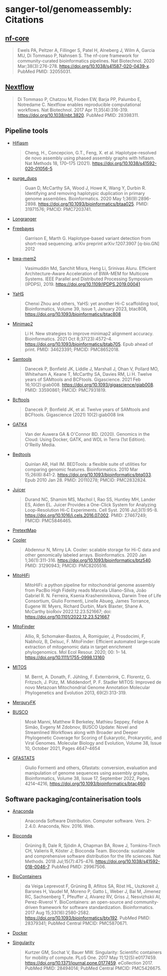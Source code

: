 # sanger-tol/genomeassembly: Citations

## [nf-core](https://pubmed.ncbi.nlm.nih.gov/32055031/)

> Ewels PA, Peltzer A, Fillinger S, Patel H, Alneberg J, Wilm A, Garcia MU, Di Tommaso P, Nahnsen S. The nf-core framework for community-curated bioinformatics pipelines. Nat Biotechnol. 2020 Mar;38(3):276-278. https://doi.org/10.1038/s41587-020-0439-x. PubMed PMID: 32055031.

## [Nextflow](https://pubmed.ncbi.nlm.nih.gov/28398311/)

> Di Tommaso P, Chatzou M, Floden EW, Barja PP, Palumbo E, Notredame C. Nextflow enables reproducible computational workflows. Nat Biotechnol. 2017 Apr 11;35(4):316-319.  https://doi.org/10.1038/nbt.3820. PubMed PMID: 28398311.

## Pipeline tools

- [Hifiasm](https://hifiasm.readthedocs.io/en/latest/)
  > Cheng, H., Concepcion, G.T., Feng, X. et al. Haplotype-resolved de novo assembly using phased assembly graphs with hifiasm. Nat Methods 18, 170–175 (2021). https://doi.org/10.1038/s41592-020-01056-5

- [purge_dups](https://pubmed.ncbi.nlm.nih.gov/31971576/)
  > Guan D, McCarthy SA, Wood J, Howe K, Wang Y, Durbin R. Identifying and removing haplotypic duplication in primary genome assemblies. Bioinformatics. 2020 May 1;36(9):2896-2898. https://doi.org/10.1093/bioinformatics/btaa025. PMID: 31971576; PMCID: PMC7203741.

- [Longranger](https://github.com/10XGenomics/longranger)

- [Freebayes](https://arxiv.org/abs/1207.3907)
  > Garrison E, Marth G. Haplotype-based variant detection from short-read sequencing. arXiv preprint arXiv:1207.3907 [q-bio.GN] 2012

- [bwa-mem2](https://ieeexplore.ieee.org/document/8820962)
  > Vasimuddin Md, Sanchit Misra, Heng Li, Srinivas Aluru. Efficient Architecture-Aware Acceleration of BWA-MEM for Multicore Systems. IEEE Parallel and Distributed Processing Symposium (IPDPS), 2019. https://doi.org/10.1109/IPDPS.2019.00041

- [YaHS](https://academic.oup.com/bioinformatics/article/39/1/btac808/6917071)
  > Chenxi Zhou and others, YaHS: yet another Hi-C scaffolding tool, Bioinformatics, Volume 39, Issue 1, January 2023, btac808, https://doi.org/10.1093/bioinformatics/btac808

- [Minimap2](https://pubmed.ncbi.nlm.nih.gov/34623391/)
  > Li H. New strategies to improve minimap2 alignment accuracy. Bioinformatics. 2021 Oct 8;37(23):4572–4. https://doi.org/10.1093/bioinformatics/btab705. Epub ahead of print. PMID: 34623391; PMCID: PMC8652018.

- [Samtools](https://pubmed.ncbi.nlm.nih.gov/33590861/)
  > Danecek P, Bonfield JK, Liddle J, Marshall J, Ohan V, Pollard MO, Whitwham A, Keane T, McCarthy SA, Davies RM, Li H. Twelve years of SAMtools and BCFtools. Gigascience. 2021 Feb 16;10(2):giab008. https://doi.org/10.1093/gigascience/giab008. PMID: 33590861; PMCID: PMC7931819.

- [Bcftools](https://samtools.github.io/bcftools/bcftools.html)
  > Danecek P, Bonfield JK, et al. Twelve years of SAMtools and BCFtools. Gigascience (2021) 10(2):giab008 link

- [GATK4](https://gatk.broadinstitute.org/hc/en-us)
  > Van der Auwera GA & O'Connor BD. (2020). Genomics in the Cloud: Using Docker, GATK, and WDL in Terra (1st Edition). O'Reilly Media.

- [Bedtools](https://bedtools.readthedocs.io/en/latest/)
  > Quinlan AR, Hall IM. BEDTools: a flexible suite of utilities for comparing genomic features. Bioinformatics. 2010 Mar 15;26(6):841-2. https://doi.org/10.1093/bioinformatics/btq033. Epub 2010 Jan 28. PMID: 20110278; PMCID: PMC2832824.

- [Juicer](https://github.com/aidenlab/juicer)
  > Durand NC, Shamim MS, Machol I, Rao SS, Huntley MH, Lander ES, Aiden EL. Juicer Provides a One-Click System for Analyzing Loop-Resolution Hi-C Experiments. Cell Syst. 2016 Jul;3(1):95-8. https://doi.org/10.1016/j.cels.2016.07.002. PMID: 27467249; PMCID: PMC5846465.

- [PretextMap](https://github.com/wtsi-hpag/PretextMap)

- [Cooler](https://github.com/open2c/cooler)
  > Abdennur N, Mirny LA. Cooler: scalable storage for Hi-C data and other genomically labeled arrays. Bioinformatics. 2020 Jan 1;36(1):311-316. https://doi.org/10.1093/bioinformatics/btz540. PMID: 31290943; PMCID: PMC8205516.
  
- [MitoHiFi](https://github.com/marcelauliano/MitoHiFi)
  > MitoHiFi: a python pipeline for mitochondrial genome assembly from PacBio High Fidelity reads Marcela Uliano-Silva, João Gabriel R. N. Ferreira, Ksenia Krasheninnikova, Darwin Tree of Life Consortium, Giulio Formenti, Linelle Abueg, James Torrance, Eugene W. Myers, Richard Durbin, Mark Blaxter, Shane A. McCarthy bioRxiv 2022.12.23.521667; doi: https://doi.org/10.1101/2022.12.23.521667

- [MitoFinder](https://github.com/RemiAllio/MitoFinder)
  > Allio, R, Schomaker‐Bastos, A, Romiguier, J, Prosdocimi, F, Nabholz, B, Delsuc, F. MitoFinder: Efficient automated large‐scale extraction of mitogenomic data in target enrichment phylogenomics. Mol Ecol Resour. 2020; 00: 1– 14. https://doi.org/10.1111/1755-0998.13160

- [MITOS](https://anaconda.org/bioconda/mitos)
  > M. Bernt, A. Donath, F. Jühling, F. Externbrink, C. Florentz, G. Fritzsch, J. Pütz, M. Middendorf, P. F. Stadler MITOS: Improved de novo Metazoan Mitochondrial Genome Annotation Molecular Phylogenetics and Evolution 2013, 69(2):313-319.

- [MerquryFK](https://github.com/thegenemyers/MERQURY.FK)

- [BUSCO](https://busco.ezlab.org)
  > Mosè Manni, Matthew R Berkeley, Mathieu Seppey, Felipe A Simão, Evgeny M Zdobnov, BUSCO Update: Novel and Streamlined Workflows along with Broader and Deeper Phylogenetic Coverage for Scoring of Eukaryotic, Prokaryotic, and Viral Genomes. Molecular Biology and Evolution, Volume 38, Issue 10, October 2021, Pages 4647–4654

- [GFASTATS](https://github.com/vgl-hub/gfastats)
  > Giulio Formenti and others, Gfastats: conversion, evaluation and manipulation of genome sequences using assembly graphs, Bioinformatics, Volume 38, Issue 17, September 2022, Pages 4214–4216, https://doi.org/10.1093/bioinformatics/btac460

## Software packaging/containerisation tools

- [Anaconda](https://anaconda.com)

  > Anaconda Software Distribution. Computer software. Vers. 2-2.4.0. Anaconda, Nov. 2016. Web.

- [Bioconda](https://pubmed.ncbi.nlm.nih.gov/29967506/)

  > Grüning B, Dale R, Sjödin A, Chapman BA, Rowe J, Tomkins-Tinch CH, Valieris R, Köster J; Bioconda Team. Bioconda: sustainable and comprehensive software distribution for the life sciences. Nat Methods. 2018 Jul;15(7):475-476. https://doi.org/10.1038/s41592-018-0046-7. PubMed PMID: 29967506.

- [BioContainers](https://pubmed.ncbi.nlm.nih.gov/28379341/)

  > da Veiga Leprevost F, Grüning B, Aflitos SA, Röst HL, Uszkoreit J, Barsnes H, Vaudel M, Moreno P, Gatto L, Weber J, Bai M, Jimenez RC, Sachsenberg T, Pfeuffer J, Alvarez RV, Griss J, Nesvizhskii AI, Perez-Riverol Y. BioContainers: an open-source and community-driven framework for software standardization. Bioinformatics. 2017 Aug 15;33(16):2580-2582. https://doi.org/10.1093/bioinformatics/btx192. PubMed PMID: 28379341; PubMed Central PMCID: PMC5870671.

- [Docker](https://dl.acm.org/doi/10.5555/2600239.2600241)

- [Singularity](https://pubmed.ncbi.nlm.nih.gov/28494014/)
  > Kurtzer GM, Sochat V, Bauer MW. Singularity: Scientific containers for mobility of compute. PLoS One. 2017 May 11;12(5):e0177459. https://doi.org/10.1371/journal.pone.0177459. eCollection 2017. PubMed PMID: 28494014; PubMed Central PMCID: PMC5426675.
